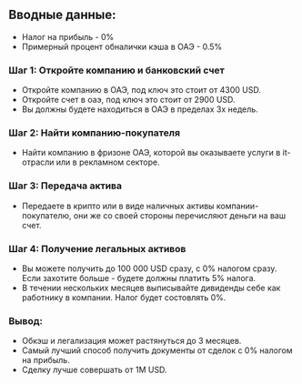 ## Вводные данные:
* Налог на прибыль - 0%
* Примерный процент обналички кэша в ОАЭ - 0.5%

### Шаг 1: Откройте компанию и банковский счет
* Откройте компанию в ОАЭ, под ключ это стоит от 4300 USD.
* Откройте счет в оаэ, под ключ это стоит от 2900 USD.
* Вы должны будете находиться в ОАЭ в пределах 3х недель.

### Шаг 2: Найти компанию-покупателя
* Найти компанию в фризоне ОАЭ, которой вы оказываете услуги в it-отрасли или в рекламном секторе.

### Шаг 3: Передача актива
* Передаете в крипто или в виде наличных активы компании-покупателю, они же со своей стороны перечисляют деньги на ваш счет.

### Шаг 4: Получение легальных активов
* Вы можете получить до 100 000 USD сразу, с 0% налогом сразу. Если захотите больше - будете должны платить 5% налога.
* В течении нескольких месяцев выписывайте дивиденды себе как работнику в компании. Налог будет состовлять 0%.

### Вывод:
* Обкэш и легализация может растянуться до 3 месяцев.
* Самый лучший способ получить документы от сделок с 0% налогом на прибыль.
* Сделку лучше совершать от 1M USD.
